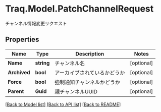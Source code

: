# Traq.Model.PatchChannelRequest
チャンネル情報変更リクエスト

## Properties

Name | Type | Description | Notes
------------ | ------------- | ------------- | -------------
**Name** | **string** | チャンネル名 | [optional] 
**Archived** | **bool** | アーカイブされているかどうか | [optional] 
**Force** | **bool** | 強制通知チャンネルかどうか | [optional] 
**Parent** | **Guid** | 親チャンネルUUID | [optional] 

[[Back to Model list]](../../README.md#documentation-for-models) [[Back to API list]](../../README.md#documentation-for-api-endpoints) [[Back to README]](../../README.md)

